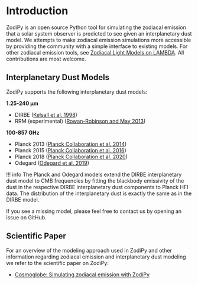 # Introduction

ZodiPy is an open source Python tool for simulating the zodiacal emission that a solar system observer is predicted to see given an interplanetary dust model. We attempts to make zodiacal emission simulations more accessible by providing the community with a simple interface to existing models. For other zodiacal emission tools, see [Zodiacal Light Models on LAMBDA](https://lambda.gsfc.nasa.gov/product/foreground/fg_models.html). All contributions are most welcome.


## Interplanetary Dust Models
ZodiPy supports the following interplanetary dust models:

**1.25-240 $\boldsymbol{\mu}$m**

- DIRBE ([Kelsall et al. 1998](https://ui.adsabs.harvard.edu/abs/1998ApJ...508...44K/abstract))
- RRM (experimental) ([Rowan-Robinson and May 2013](https://ui.adsabs.harvard.edu/abs/2013MNRAS.429.2894R/abstract))

**100-857 GHz**

- Planck 2013 ([Planck Collaboration et al. 2014](https://ui.adsabs.harvard.edu/abs/2014A%26A...571A..14P/abstract>))
- Planck 2015 ([Planck Collaboration et al. 2016](https://ui.adsabs.harvard.edu/abs/2016A&A...594A...8P))
- Planck 2018 ([Planck Collaboration et al. 2020](https://ui.adsabs.harvard.edu/abs/2020A&A...641A...3P))
- Odegard ([Odegard et al. 2019](https://ui.adsabs.harvard.edu/abs/2019ApJ...877...40O/abstract))

!!! info
    The Planck and Odegard models extend the DIRBE interplanetary dust model to CMB frequencies by fitting the blackbody emissivity of the dust in the respective DIRBE interplanetary dust components to Planck HFI data.
    The distribution of the interplanetary dust is exactly the same as in the DIRBE model.

If you see a missing model, please feel free to contact us by opening an issue on GitHub. 


## Scientific Paper
For an overview of the modeling approach used in ZodiPy and other information regarding zodiacal emission and interplanetary dust modeling we refer to the scientific paper on ZodiPy:

- [Cosmoglobe: Simulating zodiacal emission with ZodiPy](https://arxiv.org/abs/2205.12962)
